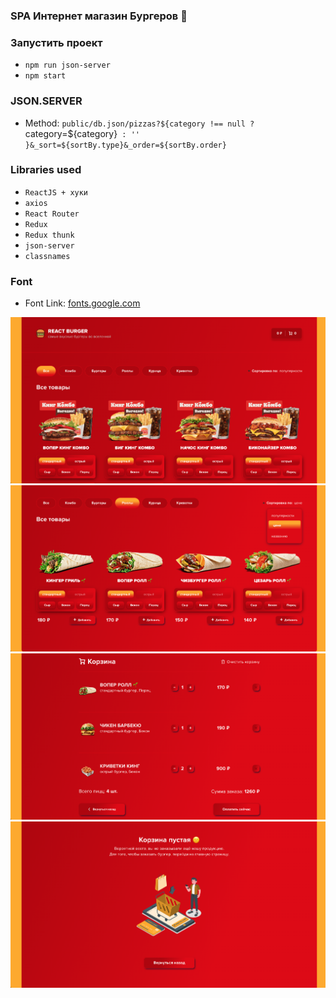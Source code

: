 ### SPA Интернет магазин Бургеров :hamburger:

### Запустить проект
- `npm run json-server`
- `npm start`

### JSON.SERVER 
- Method: `public/db.json/pizzas?${category !== null ? `category=${category}` : ''
			}&_sort=${sortBy.type}&_order=${sortBy.order}`

### Libraries used

- `ReactJS + хуки`
- `axios`
- `React Router`
- `Redux`
- `Redux thunk`
- `json-server`
- `classnames`

### Font

- Font Link: [fonts.google.com](https://fonts.google.com/specimen/Montserrat?query=m)


![screen1](screen1.png)
![screen1](screen2.png)
![screen1](screen3.png)
![screen1](screen4.png)


